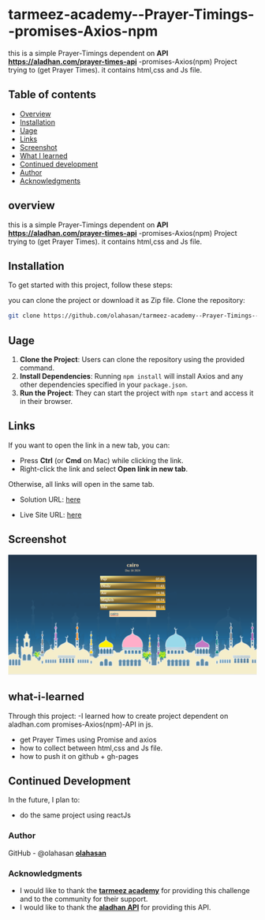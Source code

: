 # tarmeez-academy--Prayer-Timings--promises-Axios-npm
this is a simple Prayer-Timings dependent on **API** **https://aladhan.com/prayer-times-api** -promises-Axios(npm) Project trying to (get Prayer Times). it contains html,css and Js file.

## Table of contents

- [Overview](#overview)
- [Installation](#Installation)
- [Uage](#Uage)
- [Links](#Links)
- [Screenshot](#Screenshot)
- [What I learned](#what-i-learned)
- [Continued development](#continued-development)
- [Author](#author)
- [Acknowledgments](#Acknowledgments)


## overview
this is a simple Prayer-Timings dependent on **API** **https://aladhan.com/prayer-times-api** -promises-Axios(npm) Project trying to (get Prayer Times). it contains html,css and Js file.

## Installation
To get started with this project, follow these steps:

you can clone the project or download it as Zip file.
 Clone the repository:
   ```bash
   git clone https://github.com/olahasan/tarmeez-academy--Prayer-Timings--promises-Axios-npm.git
```

## Uage
1. **Clone the Project**: Users can clone the repository using the provided command.
2. **Install Dependencies**: Running `npm install` will install Axios and any other dependencies specified in your `package.json`.
3. **Run the Project**: They can start the project with `npm start` and access it in their browser.


## Links

If you want to open the link in a new tab, you can:

- Press **Ctrl** (or **Cmd** on Mac) while clicking the link.
- Right-click the link and select **Open link in new tab**.

Otherwise, all links will open in the same tab.

- Solution URL: [here](https://github.com/olahasan/tarmeez-academy--Prayer-Timings--promises-Axios-npm)

- Live Site URL: [here](https://olahasan.github.io/tarmeez-academy--Prayer-Timings--promises-Axios-npm/)


 ## Screenshot
 
![Screenshot](./screenshot.png)


## what-i-learned
Through this project:
-I learned how to create project dependent on aladhan.com promises-Axios(npm)-API in js.
- get Prayer Times using Promise and axios
- how to collect between html,css and Js file.
- how to push it on github + gh-pages 

## Continued Development
In the future, I plan to:
- do the same project using reactJs 

### Author

GitHub - @olahasan
**[olahasan](https://github.com/olahasan)**

### Acknowledgments

- I would like to thank the **[tarmeez academy](https://www.youtube.com/@tarmeez)** for providing this challenge and to the community for their support.
- I would like to thank the **[aladhan API](https://aladhan.com/prayer-times-api)** for providing this API.


